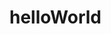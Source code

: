 # helloWorld
<!DOCTYPE html>
<html lang="fr">
<head>
    <meta charset="UTF-8">
    <meta name="viewport" content="width=device-width, initial-scale=1.0">
    <title>Début GITHUB</title>
</head>
<body>
</body>
</html>
